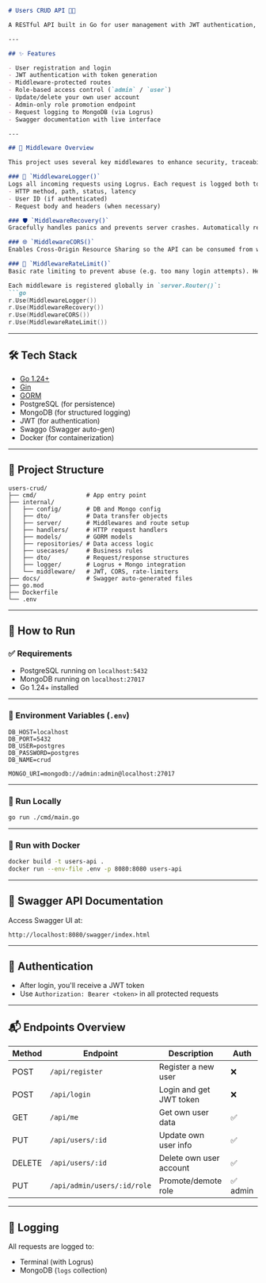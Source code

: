 ````markdown
# Users CRUD API 🧑‍💻

A RESTful API built in Go for user management with JWT authentication, role-based access control (admin/user), request logging to MongoDB, and Swagger documentation.

---

## ✨ Features

- User registration and login
- JWT authentication with token generation
- Middleware-protected routes
- Role-based access control (`admin` / `user`)
- Update/delete your own user account
- Admin-only role promotion endpoint
- Request logging to MongoDB (via Logrus)
- Swagger documentation with live interface

---

## 🧰 Middleware Overview

This project uses several key middlewares to enhance security, traceability, and reliability:

### 📘 `MiddlewareLogger()`
Logs all incoming requests using Logrus. Each request is logged both to the terminal and to MongoDB. Includes:
- HTTP method, path, status, latency
- User ID (if authenticated)
- Request body and headers (when necessary)

### 🛡 `MiddlewareRecovery()`
Gracefully handles panics and prevents server crashes. Automatically returns a 500 response when unexpected errors occur, logging the stack trace.

### 🌐 `MiddlewareCORS()`
Enables Cross-Origin Resource Sharing so the API can be consumed from web frontends on different origins (e.g. React apps running on localhost).

### 🚦 `MiddlewareRateLimit()`
Basic rate limiting to prevent abuse (e.g. too many login attempts). Helps reduce load and brute-force risk.

Each middleware is registered globally in `server.Router()`:
```go
r.Use(MiddlewareLogger())
r.Use(MiddlewareRecovery())
r.Use(MiddlewareCORS())
r.Use(MiddlewareRateLimit())
````

---

## 🛠️ Tech Stack

* [Go 1.24+](https://go.dev/)
* [Gin](https://github.com/gin-gonic/gin)
* [GORM](https://gorm.io/)
* PostgreSQL (for persistence)
* MongoDB (for structured logging)
* JWT (for authentication)
* Swaggo (Swagger auto-gen)
* Docker (for containerization)

---

## 📁 Project Structure

```
users-crud/
├── cmd/              # App entry point
├── internal/
│   ├── config/       # DB and Mongo config
│   ├── dto/          # Data transfer objects
│   ├── server/       # Middlewares and route setup
│   ├── handlers/     # HTTP request handlers
│   ├── models/       # GORM models
│   ├── repositories/ # Data access logic
│   ├── usecases/     # Business rules
│   ├── dto/          # Request/response structures
│   ├── logger/       # Logrus + Mongo integration
│   └── middleware/   # JWT, CORS, rate-limiters
├── docs/             # Swagger auto-generated files
├── go.mod
├── Dockerfile
└── .env
```

---

## 🚀 How to Run

### ✅ Requirements

* PostgreSQL running on `localhost:5432`
* MongoDB running on `localhost:27017`
* Go 1.24+ installed

---

### 📄 Environment Variables (`.env`)

```env
DB_HOST=localhost
DB_PORT=5432
DB_USER=postgres
DB_PASSWORD=postgres
DB_NAME=crud

MONGO_URI=mongodb://admin:admin@localhost:27017
```

---

### 🧪 Run Locally

```bash
go run ./cmd/main.go
```

---

### 🐳 Run with Docker

```bash
docker build -t users-api .
docker run --env-file .env -p 8080:8080 users-api
```

---

## 📄 Swagger API Documentation

Access Swagger UI at:

```
http://localhost:8080/swagger/index.html
```

---

## 🔐 Authentication

* After login, you'll receive a JWT token
* Use `Authorization: Bearer <token>` in all protected requests

---

## 📬 Endpoints Overview

| Method | Endpoint                    | Description             | Auth    |
| ------ | --------------------------- | ----------------------- | ------- |
| POST   | `/api/register`             | Register a new user     | ❌       |
| POST   | `/api/login`                | Login and get JWT token | ❌       |
| GET    | `/api/me`                   | Get own user data       | ✅       |
| PUT    | `/api/users/:id`            | Update own user info    | ✅       |
| DELETE | `/api/users/:id`            | Delete own user account | ✅       |
| PUT    | `/api/admin/users/:id/role` | Promote/demote role     | ✅ admin |

---

## 🧾 Logging

All requests are logged to:

* Terminal (with Logrus)
* MongoDB (`logs` collection)
